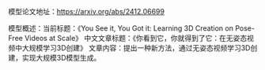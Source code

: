 模型论文地址：https://arxiv.org/abs/2412.06699

模型概述：当前标题：《You See it, You Got it: Learning 3D Creation on Pose-Free Videos at Scale》
中文文章标题：《你看到它，你就得到了它：在无姿态视频中大规模学习3D创建》
文章内容：提出一种新方法，通过无姿态视频学习3D创建，实现大规模3D模型生成。
